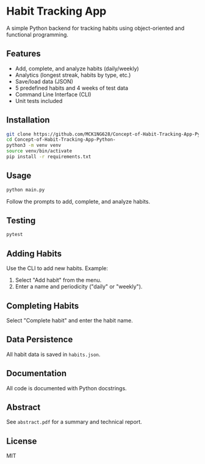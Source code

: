 # Habit Tracking App

A simple Python backend for tracking habits using object-oriented and functional programming.

## Features

- Add, complete, and analyze habits (daily/weekly)
- Analytics (longest streak, habits by type, etc.)
- Save/load data (JSON)
- 5 predefined habits and 4 weeks of test data
- Command Line Interface (CLI)
- Unit tests included

## Installation

```bash
git clone https://github.com/MCK1NG628/Concept-of-Habit-Tracking-App-Python-.git
cd Concept-of-Habit-Tracking-App-Python-
python3 -m venv venv
source venv/bin/activate
pip install -r requirements.txt
```

## Usage

```bash
python main.py
```

Follow the prompts to add, complete, and analyze habits.

## Testing

```bash
pytest
```

## Adding Habits

Use the CLI to add new habits. Example:

1. Select "Add habit" from the menu.
2. Enter a name and periodicity ("daily" or "weekly").

## Completing Habits

Select "Complete habit" and enter the habit name.

## Data Persistence

All habit data is saved in `habits.json`.

## Documentation

All code is documented with Python docstrings.

## Abstract

See `abstract.pdf` for a summary and technical report.

## License

MIT
